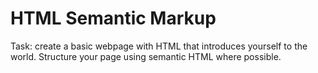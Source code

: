 # HTML Semantic Markup
        
Task: create a basic webpage with HTML that introduces yourself to the world. Structure your page using semantic HTML where possible.